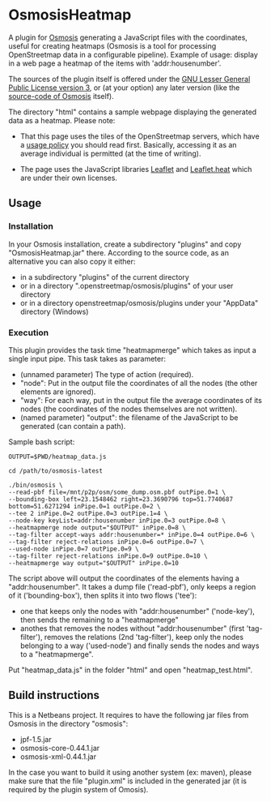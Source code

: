 # OsmosisHeatmap
A plugin for [Osmosis](http://wiki.openstreetmap.org/wiki/Osmosis) generating a JavaScript files with the coordinates, useful for creating heatmaps (Osmosis is a tool for processing OpenStreetmap data in a configurable pipeline). Example of usage: display in a web page a heatmap of the items with 'addr:housenumber'.

The sources of the plugin itself is offered under the [GNU Lesser General Public License version 3](https://www.gnu.org/licenses/lgpl.html), or (at your option) any later version (like the [source-code of Osmosis](https://github.com/openstreetmap/osmosis) itself).

The directory "html" contains a sample webpage displaying the generated data as a heatmap. Please note:

* That this page uses the tiles of the OpenStreetmap servers, which have a [usage policy](http://wiki.openstreetmap.org/wiki/Tile_usage_policy) you should read first. Basically, accessing it as an average individual is permitted (at the time of writing).

* The page uses the JavaScript libraries [Leaflet](http://leafletjs.com/) and [Leaflet.heat](https://github.com/Leaflet/Leaflet.heat) which are under their own licenses.

## Usage

### Installation

In your Osmosis installation, create a subdirectory "plugins" and copy "OsmosisHeatmap.jar" there. According to the source code, as an alternative you can also copy it either:

* in a subdirectory "plugins" of the current directory
* or in a directory ".openstreetmap/osmosis/plugins" of your user directory
* or in a directory openstreetmap/osmosis/plugins under your "AppData" directory (Windows)

### Execution

This plugin provides the task time "heatmapmerge" which takes as input a single input pipe. This task takes as parameter:

* (unnamed parameter) The type of action (required).
 * "node": Put in the output file the coordinates of all the nodes (the other elements are ignored).
 * "way": For each way, put in the output file the average coordinates of its nodes (the coordinates of the nodes themselves are not written).
* (named parameter) "output": the filename of the JavaScript to be generated (can contain a path).  

Sample bash script:

    OUTPUT=$PWD/heatmap_data.js
    
    cd /path/to/osmosis-latest
    
    ./bin/osmosis \
    --read-pbf file=/mnt/p2p/osm/some_dump.osm.pbf outPipe.0=1 \
    --bounding-box left=23.1548462 right=23.3690796 top=51.7740687 bottom=51.6271294 inPipe.0=1 outPipe.0=2 \
    --tee 2 inPipe.0=2 outPipe.0=3 outPipe.1=4 \
    --node-key keyList=addr:housenumber inPipe.0=3 outPipe.0=8 \
    --heatmapmerge node output="$OUTPUT" inPipe.0=8 \
    --tag-filter accept-ways addr:housenumber=* inPipe.0=4 outPipe.0=6 \
    --tag-filter reject-relations inPipe.0=6 outPipe.0=7 \
    --used-node inPipe.0=7 outPipe.0=9 \
    --tag-filter reject-relations inPipe.0=9 outPipe.0=10 \
    --heatmapmerge way output="$OUTPUT" inPipe.0=10

The script above will output the coordinates of the elements having a "addr:housenumber". It takes a dump file ('read-pbf'), only keeps a region of it ('bounding-box'), then splits it into two flows ('tee'):

* one that keeps only the nodes with "addr:housenumber" ('node-key'), then sends the remaining to a "heatmapmerge"
* anothes that removes the nodes without "addr:housenumber" (first 'tag-filter'), removes the relations (2nd 'tag-filter'), keep only the nodes belonging to a way ('used-node') and finally sends the nodes and ways to a "heatmapmerge".

Put "heatmap_data.js" in the folder "html" and open "heatmap_test.html".

## Build instructions

This is a Netbeans project. It requires to have the following jar files from Osmosis in the directory "osmosis":

* jpf-1.5.jar
* osmosis-core-0.44.1.jar
* osmosis-xml-0.44.1.jar

In the case you want to build it using another system (ex: maven), please make sure that the file "plugin.xml" is included in the generated jar (it is required by the plugin system of Omosis). 